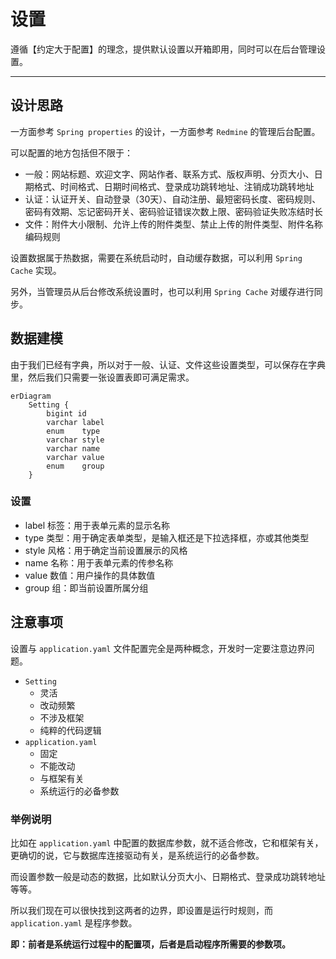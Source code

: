 设置
====

遵循【约定大于配置】的理念，提供默认设置以开箱即用，同时可以在后台管理设置。

---

## 设计思路

一方面参考 `Spring properties` 的设计，一方面参考 `Redmine` 的管理后台配置。

可以配置的地方包括但不限于：

- 一般：网站标题、欢迎文字、网站作者、联系方式、版权声明、分页大小、日期格式、时间格式、日期时间格式、登录成功跳转地址、注销成功跳转地址
- 认证：认证开关、自动登录（30天）、自动注册、最短密码长度、密码规则、密码有效期、忘记密码开关、密码验证错误次数上限、密码验证失败冻结时长
- 文件：附件大小限制、允许上传的附件类型、禁止上传的附件类型、附件名称编码规则

设置数据属于热数据，需要在系统启动时，自动缓存数据，可以利用 `Spring Cache` 实现。

另外，当管理员从后台修改系统设置时，也可以利用 `Spring Cache` 对缓存进行同步。

## 数据建模

由于我们已经有字典，所以对于一般、认证、文件这些设置类型，可以保存在字典里，然后我们只需要一张设置表即可满足需求。

```mermaid
erDiagram
    Setting {
        bigint id
        varchar label
        enum    type
        varchar style
        varchar name
        varchar value
        enum    group
    }
```

### 设置

- label 标签：用于表单元素的显示名称
- type 类型：用于确定表单类型，是输入框还是下拉选择框，亦或其他类型
- style 风格：用于确定当前设置展示的风格
- name 名称：用于表单元素的传参名称
- value 数值：用户操作的具体数值
- group 组：即当前设置所属分组

## 注意事项

设置与 `application.yaml` 文件配置完全是两种概念，开发时一定要注意边界问题。

- `Setting`
  - 灵活
  - 改动频繁
  - 不涉及框架
  - 纯粹的代码逻辑
- `application.yaml`
  - 固定
  - 不能改动
  - 与框架有关
  - 系统运行的必备参数

### 举例说明

比如在 `application.yaml` 中配置的数据库参数，就不适合修改，它和框架有关，更确切的说，它与数据库连接驱动有关，是系统运行的必备参数。

而设置参数一般是动态的数据，比如默认分页大小、日期格式、登录成功跳转地址等等。

所以我们现在可以很快找到这两者的边界，即设置是运行时规则，而 `application.yaml` 是程序参数。

**即：前者是系统运行过程中的配置项，后者是启动程序所需要的参数项。**